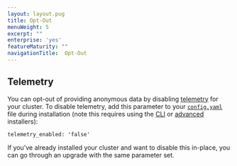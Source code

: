 ```yaml
---
layout: layout.pug
title: Opt-Out
menuWeight: 5
excerpt: ""
enterprise: 'yes'
featureMaturity: ""
navigationTitle:  Opt-Out
---
```






## Telemetry

You can opt-out of providing anonymous data by disabling [telemetry][4] for your cluster. To disable telemetry, add this parameter to your [`config.yaml`][1] file during installation (note this requires using the [CLI][2] or [advanced][3] installers):

`telemetry_enabled: 'false'`

If you’ve already installed your cluster and want to disable this in-place, you can go through an upgrade with the same parameter set.

 [1]: /1.7/administration/installing/custom/configuration-parameters/
 [2]: /1.7/administration/installing/custom/cli/
 [3]: /1.7/administration/installing/custom/advanced/
 [4]: /1.7/administration/telemetry/

